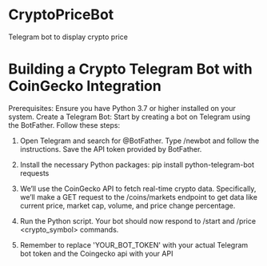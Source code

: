 # CryptoPriceBot
Telegram bot to display crypto price
# Building a Crypto Telegram Bot with CoinGecko Integration
Prerequisites:
Ensure you have Python 3.7 or higher installed on your system.
Create a Telegram Bot:
Start by creating a bot on Telegram using the BotFather. Follow these steps:
1) Open Telegram and search for @BotFather.
Type /newbot and follow the instructions.
Save the API token provided by BotFather.  
2) Install the necessary Python packages:
   pip install python-telegram-bot requests
   
3) We’ll use the CoinGecko API to fetch real-time crypto data. Specifically, we’ll make a GET request to the /coins/markets endpoint to get data like current price, market cap, volume, and price change percentage.

4) Run the Python script. Your bot should now respond to /start and /price <crypto_symbol> commands.

5) Remember to replace 'YOUR_BOT_TOKEN' with your actual Telegram bot token and the Coingecko api with your API
